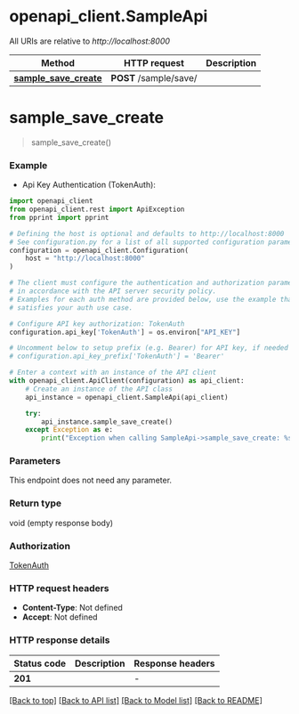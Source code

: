 # openapi_client.SampleApi

All URIs are relative to *http://localhost:8000*

Method | HTTP request | Description
------------- | ------------- | -------------
[**sample_save_create**](SampleApi.md#sample_save_create) | **POST** /sample/save/ | 


# **sample_save_create**
> sample_save_create()

### Example

* Api Key Authentication (TokenAuth):

```python
import openapi_client
from openapi_client.rest import ApiException
from pprint import pprint

# Defining the host is optional and defaults to http://localhost:8000
# See configuration.py for a list of all supported configuration parameters.
configuration = openapi_client.Configuration(
    host = "http://localhost:8000"
)

# The client must configure the authentication and authorization parameters
# in accordance with the API server security policy.
# Examples for each auth method are provided below, use the example that
# satisfies your auth use case.

# Configure API key authorization: TokenAuth
configuration.api_key['TokenAuth'] = os.environ["API_KEY"]

# Uncomment below to setup prefix (e.g. Bearer) for API key, if needed
# configuration.api_key_prefix['TokenAuth'] = 'Bearer'

# Enter a context with an instance of the API client
with openapi_client.ApiClient(configuration) as api_client:
    # Create an instance of the API class
    api_instance = openapi_client.SampleApi(api_client)

    try:
        api_instance.sample_save_create()
    except Exception as e:
        print("Exception when calling SampleApi->sample_save_create: %s\n" % e)
```



### Parameters

This endpoint does not need any parameter.

### Return type

void (empty response body)

### Authorization

[TokenAuth](../README.md#TokenAuth)

### HTTP request headers

 - **Content-Type**: Not defined
 - **Accept**: Not defined

### HTTP response details

| Status code | Description | Response headers |
|-------------|-------------|------------------|
**201** |  |  -  |

[[Back to top]](#) [[Back to API list]](../README.md#documentation-for-api-endpoints) [[Back to Model list]](../README.md#documentation-for-models) [[Back to README]](../README.md)

